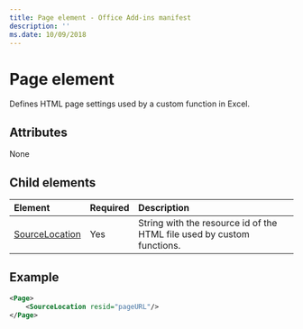 ```yaml
---
title: Page element - Office Add-ins manifest
description: ''
ms.date: 10/09/2018
---
```


# Page element

Defines HTML page settings used by a custom function in Excel.

## Attributes

None

## Child elements

|  Element  |  Required  |  Description  |
|:-----|:-----|:-----|
|  [SourceLocation](customfunctionssourcelocation.md)  |  Yes  | String with the resource id of the HTML file used by custom functions. |

## Example

```xml
<Page>
	<SourceLocation resid="pageURL"/>
</Page>
```
